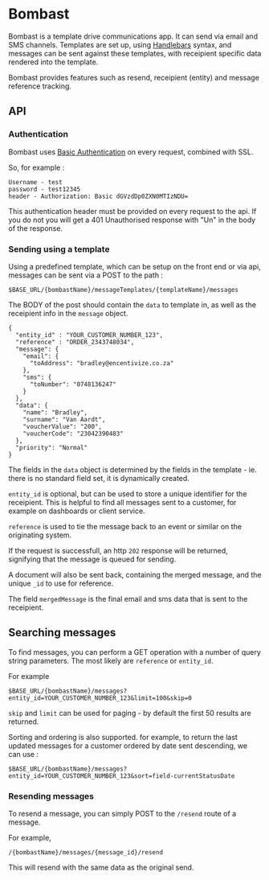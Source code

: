 # Bombast

Bombast is a template drive communications app. It can send via email and SMS channels. 
Templates are set up, using [Handlebars](http://handlebarsjs.com/) syntax, and messages can be sent against these templates, with receipient specific data rendered into the template. 

Bombast provides features such as resend, receipient (entity) and message reference tracking. 

## API

### Authentication

Bombast uses [Basic Authentication](https://en.wikipedia.org/wiki/Basic_access_authentication) on every request, combined with SSL. 

So, for example : 

```
Username - test
password - test12345 
header - Authorization: Basic dGVzdDp0ZXN0MTIzNDU= 
```

This authentication header must be provided on every request to the api. If you do not you will get a 401 Unauthorised response with "Un" in the body of the response.

### Sending using a template

Using a predefined template, which can be setup on the front end or via api, messages can be sent via a POST to the path : 

`$BASE_URL/{bombastName}/messageTemplates/{templateName}/messages`

The BODY of the post should contain the `data` to template in, as well as the receipient info in the `message` object. 

```
{
  "entity_id" : "YOUR_CUSTOMER_NUMBER_123", 
  "reference" : "ORDER_2343748034", 
  "message": {
    "email": {
      "toAddress": "bradley@encentivize.co.za"
    },
    "sms": {
      "toNumber": "0748136247"
    }
  },
  "data": {
    "name": "Bradley",
    "surname": "Van Aardt",
    "voucherValue": "200",
    "voucherCode": "23042390483"
  },
  "priority": "Normal"
}

```

The fields in the `data` object is determined by the fields in the template - ie. there is no standard field set, it is dynamically created. 

`entity_id` is optional, but can be used to store a unique identifier for the receipient. This is helpful to find all messages sent to a customer, for example on dashboards or client service. 

`reference` is used to tie the message back to an event or similar on the originating system. 

If the request is successfull, an http `202` response will be returned, signifying that the message is queued for sending. 

A document will also be sent back, containing the merged message, and the unique `_id` to use for reference. 

The field `mergedMessage` is the final email and sms data that is sent to the receipient. 

## Searching messages

To find messages, you can perform a GET operation with a number of query string parameters. The most likely are `reference` or `entity_id`. 

For example

`$BASE_URL/{bombastName}/messages?entity_id=YOUR_CUSTOMER_NUMBER_123&limit=100&skip=0`

`skip` and `limit` can be used for paging - by default the first 50 results are returned. 

Sorting and ordering is also supported. for example, to return the last updated messages for a customer ordered by date sent descending, we can use : 

`$BASE_URL/{bombastName}/messages?entity_id=YOUR_CUSTOMER_NUMBER_123&sort=field-currentStatusDate`

### Resending messages

To resend a message, you can simply POST to  the `/resend` route of a message. 

For example, 

`/{bombastName}/messages/{message_id}/resend`

This will resend with the same data as the original send.










